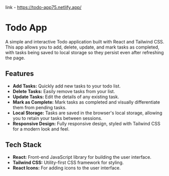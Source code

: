 link - https://todo-app75.netlify.app/

# Todo App

A simple and interactive Todo application built with React and Tailwind CSS. This app allows you to add, delete, update, and mark tasks as completed, with tasks being saved to local storage so they persist even after refreshing the page.

## Features

- **Add Tasks:** Quickly add new tasks to your todo list.
- **Delete Tasks:** Easily remove tasks from your list.
- **Update Tasks:** Edit the details of any existing task.
- **Mark as Complete:** Mark tasks as completed and visually differentiate them from pending tasks.
- **Local Storage:** Tasks are saved in the browser's local storage, allowing you to retain your tasks between sessions.
- **Responsive Design:** Fully responsive design, styled with Tailwind CSS for a modern look and feel.

## Tech Stack

- **React:** Front-end JavaScript library for building the user interface.
- **Tailwind CSS:** Utility-first CSS framework for styling.
- **React Icons:** For adding icons to the user interface.


